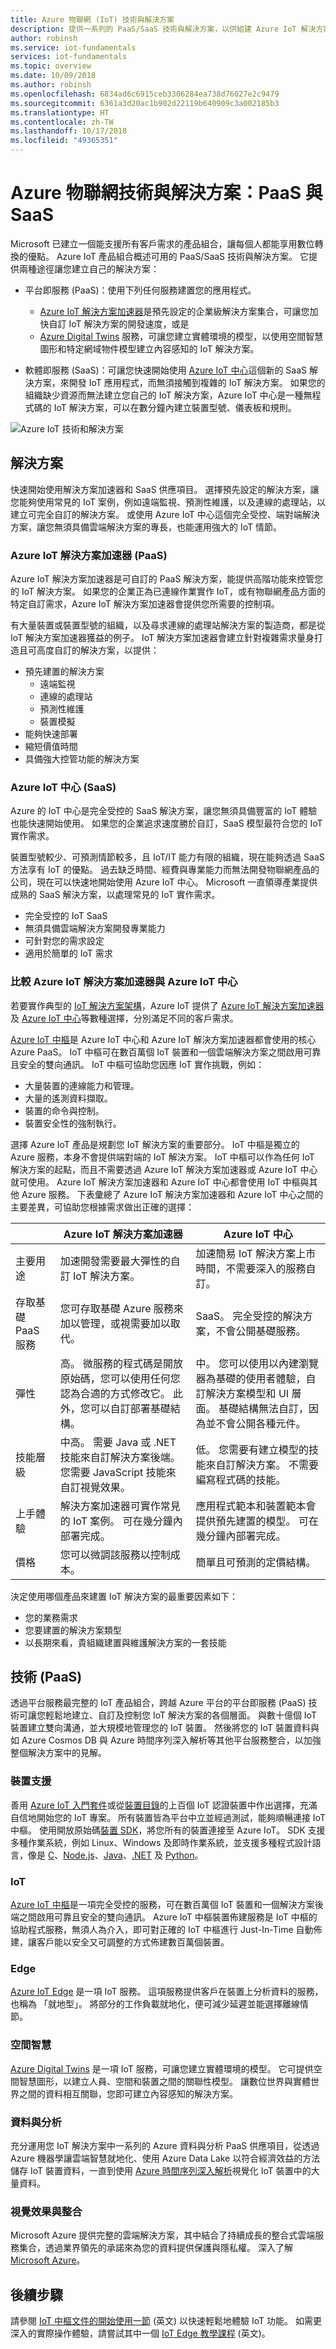 ```yaml
---
title: Azure 物聯網 (IoT) 技術與解決方案
description: 提供一系列的 PaaS/SaaS 技術與解決方案，以供組建 Azure IoT 解決方案之用。
author: robinsh
ms.service: iot-fundamentals
services: iot-fundamentals
ms.topic: overview
ms.date: 10/09/2018
ms.author: robinsh
ms.openlocfilehash: 6834ad6c6915ceb3306284ea738d76027e2c9479
ms.sourcegitcommit: 6361a3d20ac1b902d22119b640909c3a002185b3
ms.translationtype: HT
ms.contentlocale: zh-TW
ms.lasthandoff: 10/17/2018
ms.locfileid: "49365351"
---
```

# <a name="azure-iot-technologies-and-solutions-paas-and-saas"></a>Azure 物聯網技術與解決方案：PaaS 與 SaaS

Microsoft 已建立一個能支援所有客戶需求的產品組合，讓每個人都能享用數位轉換的優點。 Azure IoT 產品組合概述可用的 PaaS/SaaS 技術與解決方案。 它提供兩種途徑讓您建立自己的解決方案：

- 平台即服務 (PaaS)：使用下列任何服務建置您的應用程式。
    - [Azure IoT 解決方案加速器](https://www.azureiotsolutions.com/)是預先設定的企業級解決方案集合，可讓您加快自訂 IoT 解決方案的開發速度，或是 
    - [Azure Digital Twins](https://azure.microsoft.com/services/digital-twins/) 服務，可讓您建立實體環境的模型，以使用空間智慧圖形和特定網域物件模型建立內容感知的 IoT 解決方案。

- 軟體即服務 (SaaS)：可讓您快速開始使用 [Azure IoT 中心](https://azure.microsoft.com/services/iot-central/)這個新的 SaaS 解決方案，來開發 IoT 應用程式，而無須接觸到複雜的 IoT 解決方案。 如果您的組織缺少資源而無法建立您自己的 IoT 解決方案，Azure IoT 中心是一種無程式碼的 IoT 解決方案，可以在數分鐘內建立裝置型號、儀表板和規則。

![Azure IoT 技術和解決方案](./media/iot-comparison/paas-saas-technologies-solutions.png)

## <a name="solutions"></a>解決方案

快速開始使用解決方案加速器和 SaaS 供應項目。 選擇預先設定的解決方案，讓您能夠使用常見的 IoT 案例，例如遠端監視、預測性維護，以及連線的處理站，以建立可完全自訂的解決方案。 或使用 Azure IoT 中心這個完全受控、端對端解決方案，讓您無須具備雲端解決方案的專長，也能運用強大的 IoT 情節。

### <a name="azure-iot-solution-accelerators-paas"></a>Azure IoT 解決方案加速器 (PaaS)

Azure IoT 解決方案加速器是可自訂的 PaaS 解決方案，能提供高階功能來控管您的 IoT 解決方案。 如果您的企業正為已連線作業實作 IoT，或有物聯網產品方面的特定自訂需求，Azure IoT 解決方案加速器會提供您所需要的控制項。 

有大量裝置或裝置型號的組織，以及尋求連線的處理站解決方案的製造商，都是從 IoT 解決方案加速器獲益的例子。 IoT 解決方案加速器會建立針對複雜需求量身打造且可高度自訂的解決方案，以提供： 

- 預先建置的解決方案
    - 遠端監視
    - 連線的處理站
    - 預測性維護
    - 裝置模擬
- 能夠快速部署
- 縮短價值時間
- 具備強大控管功能的解決方案 
 
### <a name="azure-iot-central-saas"></a>Azure IoT 中心 (SaaS)

Azure 的 IoT 中心是完全受控的 SaaS 解決方案，讓您無須具備豐富的 IoT 體驗也能快速開始使用。 如果您的企業追求速度勝於自訂，SaaS 模型最符合您的 IoT 實作需求。 

裝置型號較少、可預測情節較多，且 IoT/IT 能力有限的組織，現在能夠透過 SaaS 方法享有 IoT 的優點。 過去缺乏時間、經費與專業能力而無法開發物聯網產品的公司，現在可以快速地開始使用 Azure IoT 中心。 Microsoft 一直領導產業提供成熟的 SaaS 解決方案，以處理常見的 IoT 實作需求。 

- 完全受控的 IoT SaaS
- 無須具備雲端解決方案開發專業能力
- 可針對您的需求設定
- 適用於簡單的 IoT 需求

### <a name="compare-azure-iot-solution-accelerators-and-azure-iot-central"></a>比較 Azure IoT 解決方案加速器與 Azure IoT 中心

若要實作典型的 [IoT 解決方案架構](/azure/iot-fundamentals/iot-introduction#iot-solution-architecture)，Azure IoT 提供了 [Azure IoT 解決方案加速器](/azure/iot-suite)及 [Azure IoT 中心](https://www.microsoft.com/internet-of-things/iot-central-saas-solutions)等數種選擇，分別滿足不同的客戶需求。

[Azure IoT 中樞](https://azure.microsoft.com/services/iot-hub/)是 Azure IoT 中心和 Azure IoT 解決方案加速器都會使用的核心 Azure PaaS。 IoT 中樞可在數百萬個 IoT 裝置和一個雲端解決方案之間啟用可靠且安全的雙向通訊。 IoT 中樞可協助您因應 IoT 實作挑戰，例如：

* 大量裝置的連線能力和管理。
* 大量的遙測資料擷取。
* 裝置的命令與控制。
* 裝置安全性的強制執行。

選擇 Azure IoT 產品是規劃您 IoT 解決方案的重要部分。 IoT 中樞是獨立的 Azure 服務，本身不會提供端對端的 IoT 解決方案。 IoT 中樞可以作為任何 IoT 解決方案的起點，而且不需要透過 Azure IoT 解決方案加速器或 Azure IoT 中心就可使用。 Azure IoT 解決方案加速器和 Azure IoT 中心都會使用 IoT 中樞與其他 Azure 服務。 下表彙總了 Azure IoT 解決方案加速器和 Azure IoT 中心之間的主要差異，可協助您根據需求做出正確的選擇：

|                        | Azure IoT 解決方案加速器 | Azure IoT 中心 |
| ---------------------- | --------- | ----------- |
| 主要用途 | 加速開發需要最大彈性的自訂 IoT 解決方案。 | 加速簡易 IoT 解決方案上市時間，不需要深入的服務自訂。 |
| 存取基礎 PaaS 服務          | 您可存取基礎 Azure 服務來加以管理，或視需要加以取代。 | SaaS。 完全受控的解決方案，不會公開基礎服務。 |
| 彈性            | 高。 微服務的程式碼是開放原始碼，您可以使用任何您認為合適的方式修改它。 此外，您可以自訂部署基礎結構。| 中。 您可以使用以內建瀏覽器為基礎的使用者體驗，自訂解決方案模型和 UI 層面。 基礎結構無法自訂，因為並不會公開各種元件。|
| 技能層級                 | 中高。 需要 Java 或 .NET 技能來自訂解決方案後端。 您需要 JavaScript 技能來自訂視覺效果。 | 低。 您需要有建立模型的技能來自訂解決方案。 不需要編寫程式碼的技能。 |
| 上手體驗 | 解決方案加速器可實作常見的 IoT 案例。 可在幾分鐘內部署完成。 | 應用程式範本和裝置範本會提供預先建置的模型。 可在幾分鐘內部署完成。 |
| 價格                | 您可以微調該服務以控制成本。 | 簡單且可預測的定價結構。 |

決定使用哪個產品來建置 IoT 解決方案的最重要因素如下：

* 您的業務需求
* 您要建置的解決方案類型
* 以長期來看，貴組織建置與維護解決方案的一套技能

## <a name="technologies-paas"></a>技術 (PaaS)

透過平台服務最完整的 IoT 產品組合，跨越 Azure 平台的平台即服務 (PaaS) 技術可讓您輕鬆地建立、自訂及控制您 IoT 解決方案的各個層面。 與數十億個 IoT 裝置建立雙向溝通，並大規模地管理您的 IoT 裝置。 然後將您的 IoT 裝置資料與如 Azure Cosmos DB 與 Azure 時間序列深入解析等其他平台服務整合，以加強整個解決方案中的見解。 

### <a name="device-support"></a>裝置支援

善用 [Azure IoT 入門套件](https://catalog.azureiotsuite.com/kits)或從[裝置目錄](http://catalog.azureiotsuite.com/)的上百個 IoT 認證裝置中作出選擇，充滿自信地開始您的 IoT 專案。 所有裝置皆為平台中立並經過測試，能夠順暢連接 IoT 中樞。
使用開放原始碼[裝置 SDK](/azure/iot-hub/iot-hub-devguide-sdks)，將您所有的裝置連接至 Azure IoT。 SDK 支援多種作業系統，例如 Linux、Windows 及即時作業系統，並支援多種程式設計語言，像是 [C](https://github.com/Azure/azure-iot-sdk-c)、[Node.js](https://github.com/Azure/azure-iot-sdk-node)、[Java](https://github.com/Azure/azure-iot-sdk-java)、[.NET](https://github.com/Azure/azure-iot-sdk-csharp) 及 [Python](https://github.com/Azure/azure-iot-sdk-python)。

### <a name="iot"></a>IoT 
[Azure IoT 中樞](https://azure.microsoft.com/services/iot-hub/)是一項完全受控的服務，可在數百萬個 IoT 裝置和一個解決方案後端之間啟用可靠且安全的雙向通訊。 Azure IoT 中樞裝置佈建服務是 IoT 中樞的協助程式服務，無須人為介入，即可對正確的 IoT 中樞進行 Just-In-Time 自動佈建，讓客戶能以安全又可調整的方式佈建數百萬個裝置。

### <a name="edge"></a>Edge
[Azure IoT Edge](https://azure.microsoft.com/services/iot-edge/) 是一項 IoT 服務。 這項服務提供客戶在裝置上分析資料的服務，也稱為 「就地型」。 將部分的工作負載就地化，便可減少延遲並能選擇離線情節。

### <a name="spatial-intelligence"></a>空間智慧
[Azure Digital Twins](https://azure.microsoft.com/services/digital-twins/) 是一項 IoT 服務，可讓您建立實體環境的模型。 它可提供空間智慧圖形，以建立人員、空間和裝置之間的關聯性模型。 讓數位世界與實體世界之間的資料相互關聯，您即可建立內容感知的解決方案。  

### <a name="data-and-analytics"></a>資料與分析
充分運用您 IoT 解決方案中一系列的 Azure 資料與分析 PaaS 供應項目，從透過 Azure 機器學讓雲端智慧就地化、使用 Azure Data Lake 以符合經濟效益的方法儲存 IoT 裝置資料，一直到使用 [Azure 時間序列深入解析](https://azure.microsoft.com/services/time-series-insights/)視覺化 IoT 裝置中的大量資料。

### <a name="visualization-and-integration"></a>視覺效果與整合
Microsoft Azure 提供完整的雲端解決方案，其中結合了持續成長的整合式雲端服務集合，透過業界領先的承諾來為您的資料提供保護與隱私權。 深入了解 [Microsoft Azure](https://azure.microsoft.com/)。

## <a name="next-steps"></a>後續步驟

請參閱 [IoT 中樞文件的開始使用一節](/azure/iot-hub/iot-hub-get-started) (英文) 以快速輕鬆地體驗 IoT 功能。 如需更深入的實際操作體驗，請嘗試其中一個 [IoT Edge 教學課程](/azure/iot-edge/tutorial-simulate-device-windows) (英文)。
